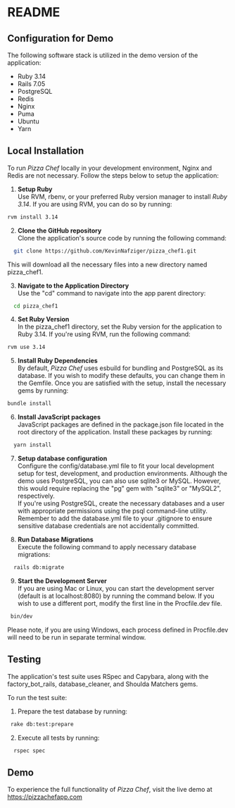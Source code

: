 # README

## Configuration for Demo
The following software stack is utilized in the demo version of the application:

* Ruby 3.14
* Rails 7.05
* PostgreSQL
* Redis
* Nginx
* Puma
* Ubuntu
* Yarn

## Local Installation
To run <i>Pizza Chef</i> locally in your development environment, Nginx and Redis are not necessary. Follow the steps below to setup the application:

1. <b>Setup Ruby</b><br>
Use RVM, rbenv, or your preferred Ruby version manager to install <i>Ruby 3.14</i>. If you are using RVM, you can do so by running:
```sh
rvm install 3.14
```
2. <b>Clone the GitHub repository</b><br>
Clone the application's source code by running the following command:
 ```sh
   git clone https://github.com/KevinNafziger/pizza_chef1.git
 ```
   This will download all the necessary files into a new directory named pizza_chef1.

3. <b>Navigate to the Application Directory</b><br>
 Use the "cd" command to navigate into the app parent directory:
 ```sh
   cd pizza_chef1
 ```
4. <b>Set Ruby Version</b><br>
In the pizza_chef1 directory, set the Ruby version for the application to Ruby 3.14. If you're using RVM, run the following command:
```sh
rvm use 3.14
```
5. <b>Install Ruby Dependencies</b><br>
By default, <i>Pizza Chef</i> uses esbuild for bundling and PostgreSQL as its database. If you wish to modify these defaults, you can change them in the Gemfile. Once you are satisfied with the setup, install the necessary gems by running:
```sh
bundle install
```
6. <b>Install JavaScript packages</b><br>
JavaScript packages are defined in the package.json file located in the root directory of the application. Install these packages by running:
```sh
  yarn install
```
7. <b>Setup database configuration</b><br>
Configure the config/database.yml file to fit your local development setup for test, development, and production environments. Although the demo uses PostgreSQL, you can also use sqlite3 or MySQL. However, this would require replacing the "pg" gem with "sqlite3" or "MySQL2", respectively.<br>
If you're using PostgreSQL, create the necessary databases and a user with appropriate permissions using the psql command-line utility. Remember to add the database.yml file to your .gitignore to ensure sensitive database credentials are not accidentally committed.

8. <b>Run Database Migrations</b><br>
Execute the following command to apply necessary database migrations:
```sh
  rails db:migrate
```
9. <b>Start the Development Server</b><br>
If you are using Mac or Linux, you can start the development server (default is at localhost:8080) by running the command below. If you wish to use a different port, modify the first line in the Procfile.dev file.
 ```sh
  bin/dev
```
   Please note, if you are using Windows, each process defined in Procfile.dev will need to be run in separate terminal window.

## Testing
The application's test suite uses RSpec and Capybara, along with the factory_bot_rails, database_cleaner, and Shoulda Matchers gems.

To run the test suite:

1. Prepare the test database by running:
 ```sh
  rake db:test:prepare
 ```
 2. Execute all tests by running:
 ```sh
   rspec spec
 ```

## Demo
To experience the full functionality of <i>Pizza Chef</i>, visit the live demo at https://pizzachefapp.com <br>
